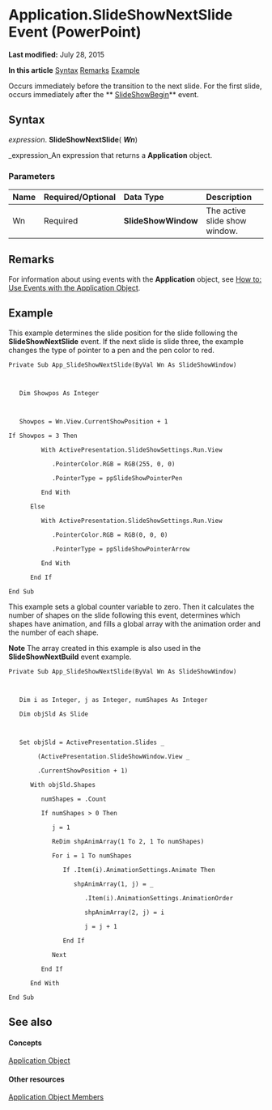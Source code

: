 
# Application.SlideShowNextSlide Event (PowerPoint)

 **Last modified:** July 28, 2015

 **In this article**
 [Syntax](#sectionSection0)
 [Remarks](#sectionSection1)
 [Example](#sectionSection2)


Occurs immediately before the transition to the next slide. For the first slide, occurs immediately after the  ** [SlideShowBegin](f70ca9cb-11a7-2a81-19bb-36e0b0ca0b97.md)** event.


## Syntax
<a name="sectionSection0"> </a>

 _expression_. **SlideShowNextSlide**( **_Wn_**)

 _expression_An expression that returns a  **Application** object.


### Parameters



|**Name**|**Required/Optional**|**Data Type**|**Description**|
|:-----|:-----|:-----|:-----|
|Wn|Required| **SlideShowWindow**|The active slide show window.|

## Remarks
<a name="sectionSection1"> </a>

For information about using events with the  **Application** object, see [How to: Use Events with the Application Object](b657ab62-67fa-4eeb-736c-86e31a026c73.md).


## Example
<a name="sectionSection2"> </a>

This example determines the slide position for the slide following the  **SlideShowNextSlide** event. If the next slide is slide three, the example changes the type of pointer to a pen and the pen color to red.


```
Private Sub App_SlideShowNextSlide(ByVal Wn As SlideShowWindow)



   Dim Showpos As Integer



   Showpos = Wn.View.CurrentShowPosition + 1

If Showpos = 3 Then  

         With ActivePresentation.SlideShowSettings.Run.View

            .PointerColor.RGB = RGB(255, 0, 0)

            .PointerType = ppSlideShowPointerPen

         End With

      Else

         With ActivePresentation.SlideShowSettings.Run.View

            .PointerColor.RGB = RGB(0, 0, 0)

            .PointerType = ppSlideShowPointerArrow

         End With

      End If

End Sub
```

This example sets a global counter variable to zero. Then it calculates the number of shapes on the slide following this event, determines which shapes have animation, and fills a global array with the animation order and the number of each shape.


 **Note**  The array created in this example is also used in the  **SlideShowNextBuild** event example.




```
Private Sub App_SlideShowNextSlide(ByVal Wn As SlideShowWindow)



   Dim i as Integer, j as Integer, numShapes As Integer

   Dim objSld As Slide



   Set objSld = ActivePresentation.Slides _

        (ActivePresentation.SlideShowWindow.View _

        .CurrentShowPosition + 1)

      With objSld.Shapes

         numShapes = .Count

         If numShapes > 0 Then

            j = 1

            ReDim shpAnimArray(1 To 2, 1 To numShapes)

            For i = 1 To numShapes

               If .Item(i).AnimationSettings.Animate Then

                  shpAnimArray(1, j) = _

                     .Item(i).AnimationSettings.AnimationOrder

                     shpAnimArray(2, j) = i

                     j = j + 1

               End If

            Next

         End If

      End With

End Sub
```


## See also
<a name="sectionSection2"> </a>


#### Concepts


 [Application Object](978c2b99-4271-b953-4283-73b5f3d96f41.md)
#### Other resources


 [Application Object Members](7a9042da-ef77-ebba-c872-f736bf486674.md)

